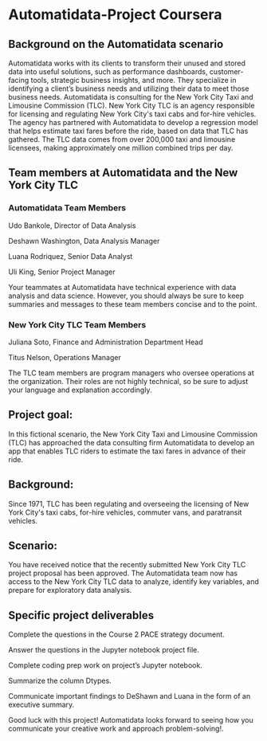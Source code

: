 # Automatidata-Project Coursera

## Background on the Automatidata scenario

 Automatidata works with its clients to transform their unused and stored data into useful solutions, such as performance dashboards, customer-facing tools, strategic business insights, and more. They specialize in identifying a client’s business needs and utilizing their data to meet those business needs. Automatidata is consulting for the New York City Taxi and Limousine Commission (TLC). New York City TLC is an agency responsible for licensing and regulating New York City's taxi cabs and for-hire vehicles. The agency has partnered with Automatidata to develop a regression model that helps estimate taxi fares before the ride, based on data that TLC has gathered.  The TLC data comes from over 200,000 taxi and limousine licensees, making approximately one million combined trips per day. 

 ## Team members at Automatidata and the New York City TLC

 ### Automatidata Team Members
 
Udo Bankole, Director of Data Analysis

Deshawn Washington, Data Analysis Manager

Luana Rodriquez, Senior Data Analyst

Uli King, Senior Project Manager

Your teammates at Automatidata have technical experience with data analysis and data science. However, you should always be sure to keep summaries and messages to these team members concise and to the point. 

### New York City TLC Team Members

Juliana Soto, Finance and Administration Department Head

Titus Nelson, Operations Manager

The TLC team members are program managers who oversee operations at the organization. Their roles are not highly technical, so be sure to adjust your language and explanation accordingly.


## Project goal: 

In this fictional scenario, the New York City Taxi and Limousine Commission (TLC) has approached the data consulting firm Automatidata to develop an app that enables TLC riders to estimate the taxi fares in advance of their ride.

## Background: 

Since 1971, TLC has been regulating and overseeing the licensing of New York City's taxi cabs, for-hire vehicles, commuter vans, and paratransit vehicles.

## Scenario:

You have received notice that the recently submitted New York City TLC project proposal has been approved. The Automatidata team now has access to the New York City TLC data to analyze, identify key variables, and prepare for exploratory data analysis.

## Specific project deliverables

Complete the questions in the Course 2 PACE strategy document.

Answer the questions in the Jupyter notebook project file.

Complete coding prep work on project’s Jupyter notebook.

Summarize the column Dtypes.

Communicate important findings to DeShawn and Luana in the form of an executive summary. 

Good luck with this project! Automatidata looks forward to seeing how you communicate your creative work and approach problem-solving!.
